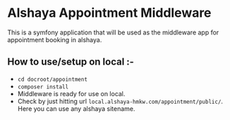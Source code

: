 # Alshaya Appointment Middleware

This is a symfony application that will be used as the middleware app for appointment booking in alshaya.

## How to use/setup on local :-
* ``cd docroot/appointment``
* ``composer install``
* Middleware is ready for use on local.
* Check by just hitting url ``local.alshaya-hmkw.com/appointment/public/``.
Here you can use any alshaya sitename.
